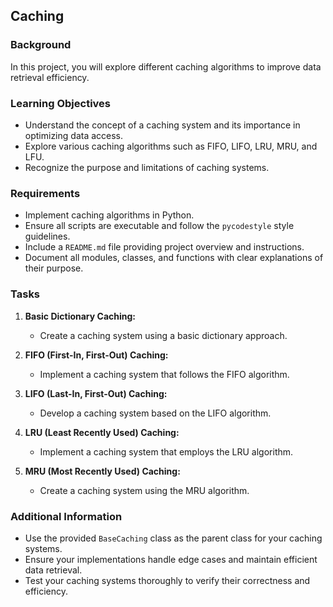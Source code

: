 ## Caching

### Background
In this project, you will explore different caching algorithms to improve data retrieval efficiency.

### Learning Objectives
- Understand the concept of a caching system and its importance in optimizing data access.
- Explore various caching algorithms such as FIFO, LIFO, LRU, MRU, and LFU.
- Recognize the purpose and limitations of caching systems.

### Requirements
- Implement caching algorithms in Python.
- Ensure all scripts are executable and follow the `pycodestyle` style guidelines.
- Include a `README.md` file providing project overview and instructions.
- Document all modules, classes, and functions with clear explanations of their purpose.

### Tasks
1. **Basic Dictionary Caching:**
   - Create a caching system using a basic dictionary approach.

2. **FIFO (First-In, First-Out) Caching:**
   - Implement a caching system that follows the FIFO algorithm.

3. **LIFO (Last-In, First-Out) Caching:**
   - Develop a caching system based on the LIFO algorithm.

4. **LRU (Least Recently Used) Caching:**
   - Implement a caching system that employs the LRU algorithm.

5. **MRU (Most Recently Used) Caching:**
   - Create a caching system using the MRU algorithm.

### Additional Information
- Use the provided `BaseCaching` class as the parent class for your caching systems.
- Ensure your implementations handle edge cases and maintain efficient data retrieval.
- Test your caching systems thoroughly to verify their correctness and efficiency.
